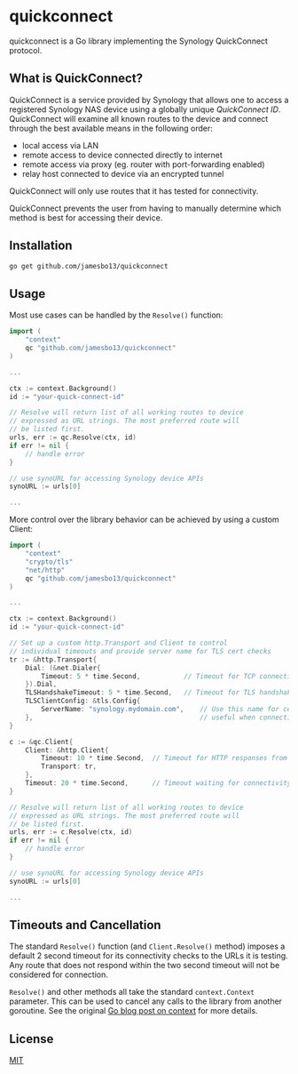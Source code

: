 # quickconnect #

quickconnect is a Go library implementing the Synology QuickConnect protocol.

## What is QuickConnect? ##

QuickConnect is a service provided by Synology that allows one to access a
registered Synology NAS device using a globally unique *QuickConnect ID*.
QuickConnect will examine all known routes to the device and connect through
the best available means in the following order:

- local access via LAN
- remote access to device connected directly to internet
- remote access via proxy (eg. router with port-forwarding enabled)
- relay host connected to device via an encrypted tunnel

QuickConnect will only use routes that it has tested for connectivity.

QuickConnect prevents the user from having to manually determine which
method is best for accessing their device.

## Installation ##

```bash
go get github.com/jamesbo13/quickconnect
```

## Usage ##

Most use cases can be handled by the `Resolve()` function:

```go
import (
    "context"
    qc "github.com/jamesbo13/quickconnect"
)

...

ctx := context.Background()
id := "your-quick-connect-id"

// Resolve will return list of all working routes to device
// expressed as URL strings. The most preferred route will
// be listed first.
urls, err := qc.Resolve(ctx, id)
if err != nil {
    // handle error
}

// use synoURL for accessing Synology device APIs
synoURL := urls[0]

...
```

More control over the library behavior can be achieved
by using a custom Client:

```go
import (
    "context"
    "crypto/tls"
    "net/http"
    qc "github.com/jamesbo13/quickconnect"
)

...

ctx := context.Background()
id := "your-quick-connect-id"

// Set up a custom http.Transport and Client to control
// individual timeouts and provide server name for TLS cert checks
tr := &http.Transport{
    Dial: (&net.Dialer{
        Timeout: 5 * time.Second,           // Timeout for TCP connection
    }).Dial,
    TLSHandshakeTimeout: 5 * time.Second,   // Timeout for TLS handshake
    TLSClientConfig: &tls.Config{
        ServerName: "synology.mydomain.com",    // Use this name for certificate checks
    },                                          // useful when connecting to IP addresses rather than hostnames
}

c := &qc.Client{
    Client: &http.Client{
        Timeout: 10 * time.Second,  // Timeout for HTTP responses from server
        Transport: tr,
    },
    Timeout: 20 * time.Second,      // Timeout waiting for connectivity checks
}

// Resolve will return list of all working routes to device
// expressed as URL strings. The most preferred route will
// be listed first.
urls, err := c.Resolve(ctx, id)
if err != nil {
    // handle error
}

// use synoURL for accessing Synology device APIs
synoURL := urls[0]

...
```

## Timeouts and Cancellation ##

The standard `Resolve()` function (and `Client.Resolve()` method) imposes a
default 2 second timeout for its connectivity checks to the URLs it is
testing. Any route that does not respond within the two second timeout will
not be considered for connection.

`Resolve()` and other methods all take the standard `context.Context` parameter.
This can be used to cancel any calls to the library from another goroutine.
See the original [Go blog post on context](https://blog.golang.org/context)
for more details.

## License
[MIT](https://choosealicense.com/licenses/mit/)